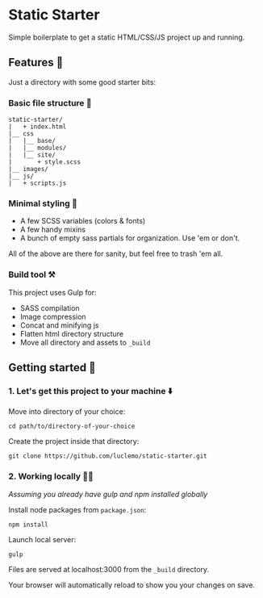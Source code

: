 # Static Starter

Simple boilerplate to get a static HTML/CSS/JS project up and running.

## Features 🍬

Just a directory with some good starter bits:

### Basic file structure 📂

```
static-starter/
|   + index.html
|__ css
|   |__ base/
|   |__ modules/
|   |__ site/
|       + style.scss
|__ images/
|__ js/
|   + scripts.js
```

### Minimal styling 🎨

* A few SCSS variables (colors & fonts)
* A few handy mixins
* A bunch of empty sass partials for organization. Use 'em or don't.

All of the above are there for sanity, but feel free to trash 'em all.

### Build tool ⚒

This project uses Gulp for:

* SASS compilation
* Image compression
* Concat and minifying js
* Flatten html directory structure
* Move all directory and assets to `_build`

## Getting started 🚦

### 1. Let's get this project to your machine ⬇️

Move into directory of your choice:

```
cd path/to/directory-of-your-choice
```

Create the project inside that directory:

```
git clone https://github.com/luclemo/static-starter.git
```

### 2. Working locally 👩‍💻

_Assuming you already have gulp and npm installed globally_

Install node packages from `package.json`:

```
npm install
```

Launch local server:

```
gulp
```

Files are served at localhost:3000 from the `_build` directory.

Your browser will automatically reload to show you your changes on save.
